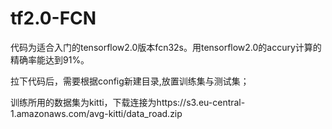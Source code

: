 # tf2.0-FCN

代码为适合入门的tensorflow2.0版本fcn32s。用tensorflow2.0的accury计算的精确率能达到91%。

拉下代码后，需要根据config新建目录,放置训练集与测试集；

训练所用的数据集为kitti，下载连接为https://s3.eu-central-1.amazonaws.com/avg-kitti/data_road.zip


